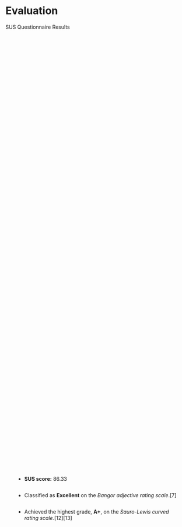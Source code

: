 # Evaluation

<p class='slide-subtitle'>SUS Questionnaire Results</p>

<div class='section-wrapper'>
  <div class='grey-shadow rounded-md'>
    <ul class='flex-list none'>
      <li class='check mb2'>
        <strong>SUS score:</strong> 86.33
      </li>
      <li class='check mb2'>
        Classified as <strong>Excellent</strong> on the <em>Bangor adjective rating scale</em>.<Link class='ref-link' to=''>[7]</Link>
      </li>
      <li class='check'>
        Achieved the highest grade, <strong>A+</strong>, on the <em>Sauro-Lewis curved rating scale</em>.<Link class='ref-link' to=''>[12]</Link><Link class='ref-link' to=''>[13]</Link>
      </li>
    </ul>
  </div>
</div>

<style>
  .section-wrapper {
    display: flex;
    flex-direction: column;
    justify-content: center;
    align-items: center;
    height: 65%;
  }

  .section-wrapper div {
    max-width: max-content;
    padding: 2em;
  }

  li.mb2 {
    margin-bottom: 2em;
  }
</style>